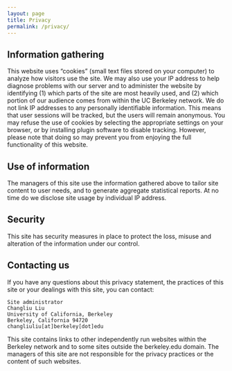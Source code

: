 ```yaml
---
layout: page
title: Privacy
permalink: /privacy/
---
```


## Information gathering
This website uses “cookies” (small text files stored on your computer) to analyze how visitors use the site. We may also use your IP address to help diagnose problems with our server and to administer the website by identifying (1) which parts of the site are most heavily used, and (2) which portion of our audience comes from within the UC Berkeley network. We do not link IP addresses to any personally identifiable information. This means that user sessions will be tracked, but the users will remain anonymous. You may refuse the use of cookies by selecting the appropriate settings on your browser, or by installing plugin software to disable tracking. However, please note that doing so may prevent you from enjoying the full functionality of this website.

## Use of information
The managers of this site use the information gathered above to tailor site content to user needs, and to generate aggregate statistical reports. At no time do we disclose site usage by individual IP address.

## Security
This site has security measures in place to protect the loss, misuse and alteration of the information under our control.

## Contacting us
If you have any questions about this privacy statement, the practices of this site or your dealings with this site, you can contact:

~~~
Site administrator
Changliu Liu
University of California, Berkeley
Berkeley, California 94720
changliuliu[at]berkeley[dot]edu
~~~

This site contains links to other independently run websites within the Berkeley network and to some sites outside the berkeley.edu domain. The managers of this site are not responsible for the privacy practices or the content of such websites.